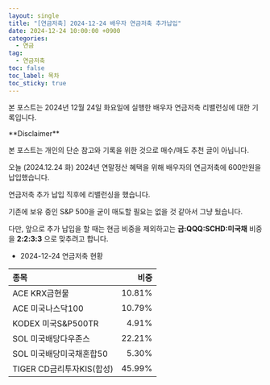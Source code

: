 ```yaml
---
layout: single
title: "[연금저축] 2024-12-24 배우자 연금저축 추가납입"
date: 2024-12-24 10:00:00 +0900
categories: 
  - 연금
tag: 
  - 연금저축
toc: false
toc_label: 목차
toc_sticky: true
---
```


본 포스트는 2024년 12월 24일 화요일에 실행한 배우자 연금저축 리밸런싱에 대한 기록입니다.

<div class="notice--warning" markdown="1">
**Disclaimer**

본 포스트는 개인의 단순 참고와  기록을 위한 것으로 매수/매도 추천 글이 아닙니다.
</div>

오늘 (2024.12.24 화) 2024년 연말정산 혜택을 위해 배우자의 연금저축에 600만원을 납입했습니다.

연금저축 추가 납입 직후에 리밸런싱을 했습니다.

기존에 보유 중인 S&P 500을 굳이 매도할 필요는 없을 것 같아서 그냥 뒀습니다.

다만, 앞으로 추가 납입을 할 때는 현금 비중을 제외하고는 **금:QQQ:SCHD:미국채** 비중을 **2:2:3:3** 으로 맞추려고 합니다.

* 2024-12-24 연금저축 현황

| 종목 | 비중 |
|:---|---:|
| ACE KRX금현물 | 10.81% |
| ACE 미국나스닥100 | 10.79% |
| KODEX 미국S&P500TR | 4.91% |
| SOL 미국배당다우존스 | 22.21% |
| SOL 미국배당미국채혼합50 | 5.30% |
| TIGER CD금리투자KIS(합성) | 45.99% |
